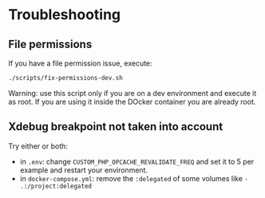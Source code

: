 # Troubleshooting

## File permissions

If you have a file permission issue, execute:

```bash
./scripts/fix-permissions-dev.sh
```

Warning: use this script only if you are on a dev environment and execute it as
root. If you are using it inside the DOcker container you are already root.

## Xdebug breakpoint not taken into account

Try either or both:
* in `.env`: change `CUSTOM_PHP_OPCACHE_REVALIDATE_FREQ` and set it to 5 per
example and restart your environment.
* in `docker-compose.yml`: remove the `:delegated` of some volumes like
`- .:/project:delegated`
